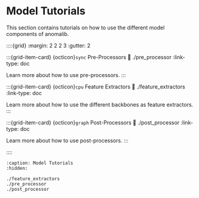 # Model Tutorials

This section contains tutorials on how to use the different model components of anomalib.

::::{grid}
:margin: 2 2 2 3
:gutter: 2

:::{grid-item-card} {octicon}`sync` Pre-Processors
:link: ./pre_processor
:link-type: doc

Learn more about how to use pre-processors.
:::

:::{grid-item-card} {octicon}`cpu` Feature Extractors
:link: ./feature_extractors
:link-type: doc

Learn more about how to use the different backbones as feature extractors.
:::

:::{grid-item-card} {octicon}`graph` Post-Processors
:link: ./post_processor
:link-type: doc

Learn more about how to use post-processors.
:::

::::

```{toctree}
:caption: Model Tutorials
:hidden:

./feature_extractors
./pre_processor
./post_processor
```
